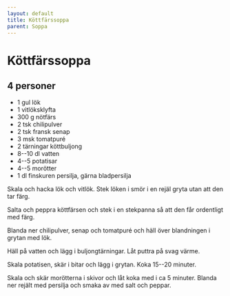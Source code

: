 ```yaml
---
layout: default
title: Köttfärssoppa
parent: Soppa
---
```

# Köttfärssoppa

## 4 personer


-   1 gul lök
-   1 vitlöksklyfta
-   300 g nötfärs
-   2 tsk chilipulver
-   2 tsk fransk senap
-   3 msk tomatpuré
-   2 tärningar köttbuljong
-   8--10 dl vatten
-   4--5 potatisar
-   4--5 morötter
-   1 dl finskuren persilja, gärna bladpersilja


Skala och hacka lök och vitlök. Stek löken i smör i en rejäl gryta
utan att den tar färg.

Salta och peppra köttfärsen och stek i en stekpanna så att den får
ordentligt med färg.

Blanda ner chilipulver, senap och tomatpuré och häll över
blandningen i grytan med lök.

Häll på vatten och lägg i buljongtärningar. Låt puttra på svag
värme.

Skala potatisen, skär i bitar och lägg i grytan. Koka 15--20
minuter.

Skala och skär morötterna i skivor och låt koka med i ca 5 minuter.
Blanda ner rejält med persilja och smaka av med salt och peppar.

